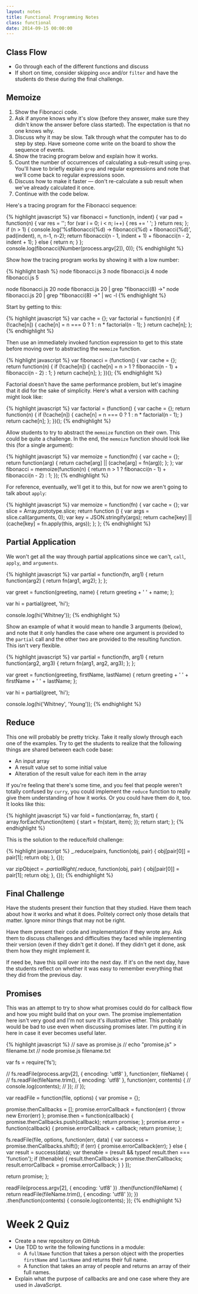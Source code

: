 ```yaml
---
layout: notes
title: Functional Programming Notes
class: functional
date: 2014-09-15 00:00:00
---
```


## Class Flow

* Go through each of the different functions and discuss
* If short on time, consider skipping `once` and/or `filter` and have the
  students do these during the final challenge.

## Memoize

1. Show the Fibonacci code.
1. Ask if anyone knows why it's slow (before they answer, make sure they didn't
   know the answer before class started). The expectation is that no one knows
   why.
1. Discuss why it may be slow. Talk through what the computer has to do step by
   step. Have someone come write on the board to show the sequence of events.
1. Show the tracing program below and explain how it works.
1. Count the number of occurrences of calculating a sub-result using `grep`.
   You'll have to briefly explain `grep` and regular expressions and note that
   we'll come back to regular expressions soon.
1. Discuss how to make it faster &mdash; don't re-calculate a sub result when
   we've already calculated it once.
1. Continue with the code below.

Here's a tracing program for the Fibonacci sequence:

{% highlight javascript %}
var fibonacci = function(n, indent) {
  var pad = function(n) {
    var res = '';
    for (var i = 0; i < n; i++) {
      res += ' ';
    }
    return res;
  };
  if (n > 1) {
    console.log('%sfibonacci(%d) -> fibonacci(%d) + fibonacci(%d)', pad(indent), n, n-1, n-2);
    return fibonacci(n - 1, indent + 1) + fibonacci(n - 2, indent + 1);
  }
  else {
    return n;
  }
};
console.log(fibonacci(Number(process.argv[2]), 0));
{% endhighlight %}

Show how the tracing program works by showing it with a low number:

{% highlight bash %}
node fibonacci.js 3
node fibonacci.js 4
node fibonacci.js 5

node fibonacci.js 20
node fibonacci.js 20 | grep "fibonacci\(8\) ->"
node fibonacci.js 20 | grep "fibonacci\(8\) ->" | wc -l
{% endhighlight %}


Start by getting to this:

{% highlight javascript %}
var cache = {};
var factorial = function(n) {
  if (!cache[n]) {
    cache[n] = n === 0 ? 1 : n * factorial(n - 1);
  }
  return cache[n];
};
{% endhighlight %}

Then use an immediately invoked function expression to get to this state
before moving over to abstracting the `memoize` function.

{% highlight javascript %}
var fibonacci = (function() {
  var cache = {};
  return function(n) {
    if (!cache[n]) {
      cache[n] = n > 1 ? fibonacci(n - 1) + fibonacci(n - 2) : 1;
    }
    return cache[n];
  };
})();
{% endhighlight %}

Factorial doesn't have the same performance problem, but let's imagine that it
did for the sake of simplicity. Here's what a version with caching might look
like:

{% highlight javascript %}
var factorial = (function() {
  var cache = {};
  return function(n) {
    if (!cache[n]) {
      cache[n] = n === 0 ? 1 : n * factorial(n - 1);
    }
    return cache[n];
  };
})();
{% endhighlight %}

Allow students to try to abstract the `memoize` function on their own. This
could be quite a challenge. In the end, the `memoize` function should look
like this (for a single argument):

{% highlight javascript %}
var memoize = function(fn) {
  var cache = {};
  return function(arg) {
    return cache[arg] || (cache[arg] = fn(arg));
  };
};
var fibonacci = memoize(function(n) {
  return n > 1 ? fibonacci(n - 1) + fibonacci(n - 2) : 1;
});
{% endhighlight %}

For reference, eventually, we'll get it to this, but for now we aren't going to
talk about `apply`:

{% highlight javascript %}
var memoize = function(fn) {
  var cache = {};
  var slice = Array.prototype.slice;
  return function () {
    var args = slice.call(arguments, 0);
    var key = JSON.stringify(args);
    return cache[key] ||
      (cache[key] = fn.apply(this, args));
  };
};
{% endhighlight %}


## Partial Application

We won't get all the way through partial applications since we can't, `call`,
`apply`, and `arguments`.

{% highlight javascript %}
var partial = function(fn, arg1) {
  return function(arg2) {
    return fn(arg1, arg2);
  };
};

var greet = function(greeting, name) {
  return greeting + ' ' + name;
};

var hi = partial(greet, 'hi');

console.log(hi('Whitney'));
{% endhighlight %}

Show an example of what it would mean to handle 3 arguments (below), and note
that it only handles the case where one argument is provided to the `partial`
call and the other two are provided to the resulting function. This isn't very
flexible.

{% highlight javascript %}
var partial = function(fn, arg1) {
  return function(arg2, arg3) {
    return fn(arg1, arg2, arg3);
  };
};

var greet = function(greeting, firstName, lastName) {
  return greeting + ' ' + firstName + ' ' + lastName;
};

var hi = partial(greet, 'hi');

console.log(hi('Whitney', 'Young'));
{% endhighlight %}


## Reduce

This one will probably be pretty tricky. Take it really slowly through each one
of the examples. Try to get the students to realize that the following things
are shared between each code base:

* An input array
* A result value set to some initial value
* Alteration of the result value for each item in the array

If you're feeling that there's some time, and you feel that people weren't
totally confused by `curry`, you could implement the `reduce` function to
really give them understanding of how it works. Or you could have them do it,
too. It looks like this:

{% highlight javascript %}
var fold = function(array, fn, start) {
  array.forEach(function(item) {
    start = fn(start, item);
  });
  return start;
};
{% endhighlight %}


This is the solution to the reduce/fold challenge:

{% highlight javascript %}
_.reduce(pairs, function(obj, pair) {
  obj[pair[0]] = pair[1];
  return obj;
}, {});

var zipObject = _.partialRight(_.reduce, function(obj, pair) {
  obj[pair[0]] = pair[1];
  return obj;
}, {});
{% endhighlight %}


## Final Challenge

Have the students present their function that they studied. Have them teach
about how it works and what it does. Politely correct only those details that
matter. Ignore minor things that may not be right.

Have them present their code and implementation if they wrote any. Ask them to
discuss challenges and difficulties they faced while implementing their version
(even if they didn't get it done). If they didn't get it done, ask them how
they might implement it.

If need be, have this spill over into the next day. If it's on the next day,
have the students reflect on whether it was easy to remember everything that
they did from the previous day.


## Promises

This was an attempt to try to show what promises could do for callback flow and
how you might build that on your own. The promise implementation here isn't
very good and I'm not sure it's illustrative either. This probably would be bad
to use even when discussing promises later. I'm putting it in here in case it
ever becomes useful later.

{% highlight javascript %}
// save as promise.js
// echo "promise.js" > filename.txt
// node promise.js filename.txt

var fs = require('fs');

// fs.readFile(process.argv[2], { encoding: 'utf8' }, function(err, fileName) {
//   fs.readFile(fileName.trim(), { encoding: 'utf8' }, function(err, contents) {
//     console.log(contents);
//   });
// });


var readFile = function(file, options) {
  var promise = {};

  promise.thenCallbacks = [];
  promise.errorCallback = function(err) { throw new Error(err) };
  promise.then = function(callback) {
    promise.thenCallbacks.push(callback);
    return promise;
  };
  promise.error = function(callback) {
    promise.errorCallback = callback;
    return promise;
  };

  fs.readFile(file, options, function(err, data) {
    var success = promise.thenCallbacks.shift();
    if (err) { promise.errorCallback(err); }
    else {
      var result = success(data);
      var thenable = (result && typeof result.then === 'function');
      if (thenable) {
        result.thenCallbacks = promise.thenCallbacks;
        result.errorCallback = promise.errorCallback;
      }
    }
  });

  return promise;
};

readFile(process.argv[2], { encoding: 'utf8' })
.then(function(fileName) {
  return readFile(fileName.trim(), { encoding: 'utf8' });
})
.then(function(contents) {
  console.log(contents);
});
{% endhighlight %}


# Week 2 Quiz

- Create a new repository on GitHub
- Use TDD to write the following functions in a module:
  * A `fullName` function that takes a person object with the properties
    `firstName` and `lastName` and returns their full name.
  * A function that takes an array of people and returns an array of their
    full names.
- Explain what the purpose of callbacks are and one case where they are used
  in JavaScript.
